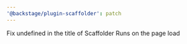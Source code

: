 ```yaml
---
'@backstage/plugin-scaffolder': patch
---
```


Fix undefined in the title of Scaffolder Runs on the page load
